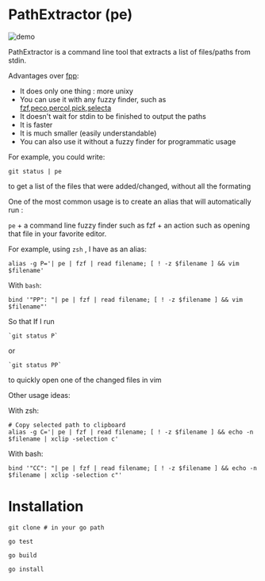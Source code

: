 # PathExtractor (pe)

![demo](https://raw.github.com/edi9999/i/master/demo.gif)

PathExtractor is a command line tool that extracts a list of files/paths from stdin.

Advantages over [fpp](https://github.com/facebook/PathPicker):

 * It does only one thing : more unixy
 * You can use it with any fuzzy finder, such as [fzf](https://github.com/junegunn/fzf),[peco](https://github.com/peco/peco),[percol](https://github.com/mooz/percol),[pick](https://github.com/thoughtbot/pick),[selecta](https://github.com/garybernhardt/selecta/)
 * It doesn't wait for stdin to be finished to output the paths
 * It is faster
 * It is much smaller (easily understandable)
 * You can also use it without a fuzzy finder for programmatic usage

For example, you could write:

    git status | pe

to get a list of the files that were added/changed, without all the formating

One of the most common usage is to create an alias that will automatically run :

  `pe` + a command line fuzzy finder such as fzf + an action such as opening that file in your favorite editor.

For example, using `zsh` , I have as an alias:

    alias -g P='| pe | fzf | read filename; [ ! -z $filename ] && vim $filename'

With `bash`:

    bind '"PP": "| pe | fzf | read filename; [ ! -z $filename ] && vim $filename"'

So that If I run

    `git status P`

or

    `git status PP`

to quickly open one of the changed files in vim

Other usage ideas:

With zsh:

    # Copy selected path to clipboard
    alias -g C='| pe | fzf | read filename; [ ! -z $filename ] && echo -n $filename | xclip -selection c'

With bash:

    bind '"CC": "| pe | fzf | read filename; [ ! -z $filename ] && echo -n $filename | xclip -selection c"'

# Installation

```
git clone # in your go path

go test

go build

go install
```
